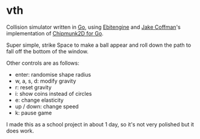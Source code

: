 # vth
Collision simulator written in [Go](https://go.dev), using [Ebitengine](https://github.com/hajimehoshi/ebiten) and [Jake Coffman](https://github.com/jakecoffman)'s implementation of [Chipmunk2D for Go](https://github.com/jakecoffman/cp).

Super simple, strike Space to make a ball appear and roll down the path to fall off the bottom of the window.

Other controls are as follows:
- enter: randomise shape radius
- w, a, s, d: modify gravity
- r: reset gravity
- i: show coins instead of circles
- e: change elasticity
- up / down: change speed
- k: pause game

I made this as a school project in about 1 day, so it's not very polished but it does work.
